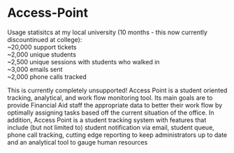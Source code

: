 Access-Point
============
Usage statisitcs at my local university (10 months - this now currently discountinued at college):<br>
~20,000 support tickets<br>
~2,000 unique students<br>
~2,500 unique sessions with students who walked in<br>
~3,000 emails sent<br>
~2,000 phone calls tracked<br>

This is currently completely unsupported!
Access Point is a student oriented tracking, analytical, and work flow monitoring tool. Its main goals are to provide Financial Aid staff the appropriate data to better their work flow by optimally assigning tasks based off the current situation of the office. In addition, Access Point is a student tracking system with features that include (but not limited to) student notification via email, student queue, phone call tracking, cutting edge reporting to keep administrators up to date and an analytical tool to gauge human resources
